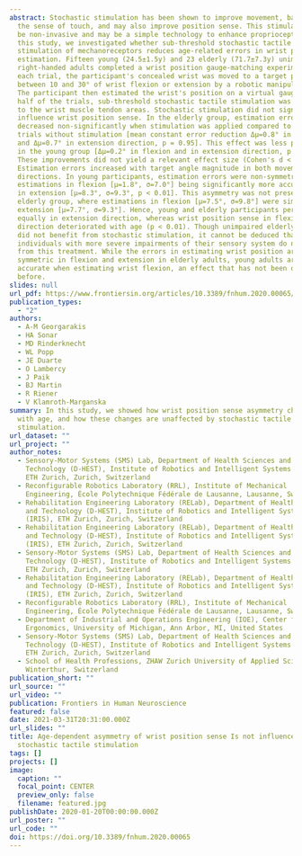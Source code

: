 ```yaml
---
abstract: Stochastic stimulation has been shown to improve movement, balance,
  the sense of touch, and may also improve position sense. This stimulation can
  be non-invasive and may be a simple technology to enhance proprioception. In
  this study, we investigated whether sub-threshold stochastic tactile
  stimulation of mechanoreceptors reduces age-related errors in wrist position
  estimation. Fifteen young (24.5±1.5y) and 23 elderly (71.7±7.3y) unimpaired,
  right-handed adults completed a wrist position gauge-matching experiment. In
  each trial, the participant's concealed wrist was moved to a target position
  between 10 and 30° of wrist flexion or extension by a robotic manipulandum.
  The participant then estimated the wrist's position on a virtual gauge. During
  half of the trials, sub-threshold stochastic tactile stimulation was applied
  to the wrist muscle tendon areas. Stochastic stimulation did not significantly
  influence wrist position sense. In the elderly group, estimation errors
  decreased non-significantly when stimulation was applied compared to the
  trials without stimulation [mean constant error reduction Δμ=0.8° in flexion
  and Δμ=0.7° in extension direction, p = 0.95]. This effect was less pronounced
  in the young group [Δμ=0.2° in flexion and in extension direction, p = 0.99].
  These improvements did not yield a relevant effect size (Cohen's d < 0.1).
  Estimation errors increased with target angle magnitude in both movement
  directions. In young participants, estimation errors were non-symmetric, with
  estimations in flexion [μ=1.8°, σ=7.0°] being significantly more accurate than
  in extension [μ=8.3°, σ=9.3°, p < 0.01]. This asymmetry was not present in the
  elderly group, where estimations in flexion [μ=7.5°, σ=9.8°] were similar to
  extension [μ=7.7°, σ=9.3°]. Hence, young and elderly participants performed
  equally in extension direction, whereas wrist position sense in flexion
  direction deteriorated with age (p < 0.01). Though unimpaired elderly adults
  did not benefit from stochastic stimulation, it cannot be deduced that
  individuals with more severe impairments of their sensory system do not profit
  from this treatment. While the errors in estimating wrist position are
  symmetric in flexion and extension in elderly adults, young adults are more
  accurate when estimating wrist flexion, an effect that has not been described
  before.
slides: null
url_pdf: https://www.frontiersin.org/articles/10.3389/fnhum.2020.00065/pdf
publication_types:
  - "2"
authors:
  - A-M Georgarakis
  - HA Sonar
  - MD Rinderknecht
  - WL Popp
  - JE Duarte
  - O Lambercy
  - J Paik
  - BJ Martin
  - R Riener
  - V Klamroth-Marganska
summary: In this study, we showed how wrist position sense asymmetry changes
  with age, and how these changes are unaffected by stochastic tactile
  stimulation.
url_dataset: ""
url_project: ""
author_notes:
  - Sensory-Motor Systems (SMS) Lab, Department of Health Sciences and
    Technology (D-HEST), Institute of Robotics and Intelligent Systems (IRIS),
    ETH Zurich, Zurich, Switzerland
  - Reconfigurable Robotics Laboratory (RRL), Institute of Mechanical
    Engineering, École Polytechnique Fédérale de Lausanne, Lausanne, Switzerland
  - Rehabilitation Engineering Laboratory (RELab), Department of Health Sciences
    and Technology (D-HEST), Institute of Robotics and Intelligent Systems
    (IRIS), ETH Zurich, Zurich, Switzerland
  - Rehabilitation Engineering Laboratory (RELab), Department of Health Sciences
    and Technology (D-HEST), Institute of Robotics and Intelligent Systems
    (IRIS), ETH Zurich, Zurich, Switzerland
  - Sensory-Motor Systems (SMS) Lab, Department of Health Sciences and
    Technology (D-HEST), Institute of Robotics and Intelligent Systems (IRIS),
    ETH Zurich, Zurich, Switzerland
  - Rehabilitation Engineering Laboratory (RELab), Department of Health Sciences
    and Technology (D-HEST), Institute of Robotics and Intelligent Systems
    (IRIS), ETH Zurich, Zurich, Switzerland
  - Reconfigurable Robotics Laboratory (RRL), Institute of Mechanical
    Engineering, École Polytechnique Fédérale de Lausanne, Lausanne, Switzerland
  - Department of Industrial and Operations Engineering (IOE), Center for
    Ergonomics, University of Michigan, Ann Arbor, MI, United States
  - Sensory-Motor Systems (SMS) Lab, Department of Health Sciences and
    Technology (D-HEST), Institute of Robotics and Intelligent Systems (IRIS),
    ETH Zurich, Zurich, Switzerland
  - School of Health Professions, ZHAW Zurich University of Applied Sciences,
    Winterthur, Switzerland
publication_short: ""
url_source: ""
url_video: ""
publication: Frontiers in Human Neuroscience
featured: false
date: 2021-03-31T20:31:00.000Z
url_slides: ""
title: Age-dependent asymmetry of wrist position sense Is not influenced by
  stochastic tactile stimulation
tags: []
projects: []
image:
  caption: ""
  focal_point: CENTER
  preview_only: false
  filename: featured.jpg
publishDate: 2020-01-20T00:00:00.000Z
url_poster: ""
url_code: ""
doi: https://doi.org/10.3389/fnhum.2020.00065
---
```

